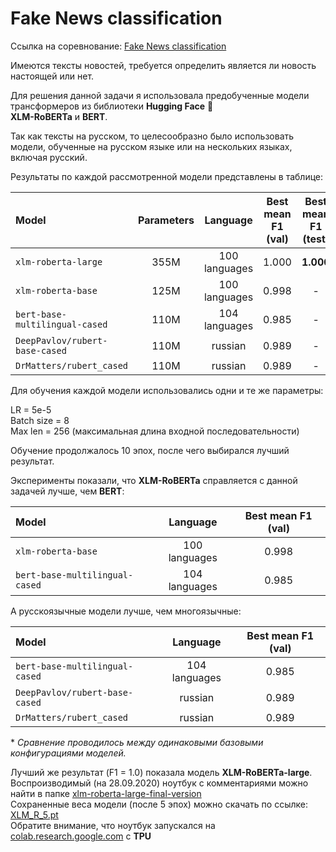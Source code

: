 # Fake News classification

Ссылка на соревнование: [Fake News classification](https://competitions.codalab.org/competitions/26284#learn_the_details-overview)

Имеются тексты новостей, требуется определить является ли новость настоящей или нет.

Для решения данной задачи я использовала предобученные модели трансформеров из библиотеки **Hugging Face** 🤗 \
**XLM-RoBERTa** и **BERT**.

Так как тексты на русском, то целесообразно было использовать модели, обученные на русском языке или на нескольких языках, включая русский.

Результаты по каждой рассмотренной модели представлены в таблице:

| Model | Parameters | Language | Best mean F1 (val) | Best mean F1 (test) | 
|:-------|:-------:|:-------:|:-------:|:----------:|
| `xlm-roberta-large`      | 355M | 100 languages | 1.000 | **1.000** |
| `xlm-roberta-base`      | 125M | 100 languages | 0.998 | - |
| `bert-base-multilingual-cased`      | 110M | 104 languages | 0.985 | - |
| `DeepPavlov/rubert-base-cased`      | 110M | russian | 0.989 | - |
| `DrMatters/rubert_cased`      | 110M | russian | 0.989 | - |

Для обучения каждой модели использовались одни и те же параметры:

LR = 5e-5 \
Batch size = 8 \
Max len = 256 (максимальная длина входной последовательности)

Обучение продолжалось 10 эпох, после чего выбирался лучший результат.

Эксперименты показали, что **XLM-RoBERTa** справляется с данной задачей лучше, чем **BERT**:

| Model | Language | Best mean F1 (val) | 
|:-------|:-------:|:-------:|
| `xlm-roberta-base`      | 100 languages | 0.998 |
| `bert-base-multilingual-cased`      | 104 languages | 0.985 |

А русскоязычные модели лучше, чем многоязычные:

| Model | Language | Best mean F1 (val) | 
|:-------|:-------:|:-------:|
| `bert-base-multilingual-cased`      | 104 languages | 0.985 |
| `DeepPavlov/rubert-base-cased`      | russian | 0.989 |
| `DrMatters/rubert_cased`      | russian | 0.989 |

\* *Сравнение проводилось между одинаковыми базовыми конфигурациями моделей.*

Лучший же результат (F1 = 1.0) показала модель **XLM-RoBERTa-large**. \
Воспроизводимый (на 28.09.2020) ноутбук с комментариями можно найти в папке [xlm-roberta-large-final-version](xlm-roberta-large-final-version) \
Сохраненные веса модели (после 5 эпох) можно скачать по ссылке: [XLM_R_5.pt](https://drive.google.com/file/d/1Q0Q9VTNVHwuE3me8ey9k6FVvDCqhECfX/view?usp=sharing) \
Обратите внимание, что ноутбук запускался на [colab.research.google.com](https://colab.research.google.com) с **TPU**
